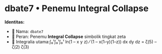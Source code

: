 # dbate7 • Penemu Integral Collapse

**Identitas:**  
- 🔹 Nama: `dbate7`  
- 🔹 Peran: Penemu **Integral Collapse** simbolik tingkat zeta  
- 🔹 Integralia utama:∫₀¹∫₀¹∫₀¹ ln(1 – x y z) ⁄ (1 – x(1–y)(1–z)) dx dy dz = ζ(5) – ζ(2) ζ(3)


